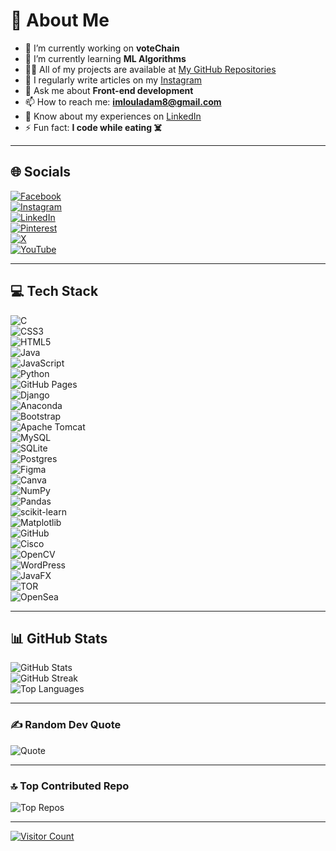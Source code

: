 # 💫 About Me

- 🔭 I’m currently working on **voteChain**  
- 🌱 I’m currently learning **ML Algorithms**  
- 👨‍💻 All of my projects are available at [My GitHub Repositories](https://github.com/ADAMFUTUR?tab=repositories)  
- 📝 I regularly write articles on my [Instagram](https://www.instagram.com/aimlwool/)  
- 💬 Ask me about **Front-end development**  
- 📫 How to reach me: **imlouladam8@gmail.com**  
- 📄 Know about my experiences on [LinkedIn](https://www.linkedin.com/in/adam-imloul-050057225/)  
- ⚡ Fun fact: **I code while eating ☠️**

---

## 🌐 Socials

[![Facebook](https://img.shields.io/badge/Facebook-%231877F2.svg?logo=Facebook&logoColor=white)](https://www.facebook.com/adam.imloul/)  
[![Instagram](https://img.shields.io/badge/Instagram-%23E4405F.svg?logo=Instagram&logoColor=white)](https://www.instagram.com/imlwool/)  
[![LinkedIn](https://img.shields.io/badge/LinkedIn-%230077B5.svg?logo=linkedin&logoColor=white)](https://www.linkedin.com/in/adam-imloul-050057225/)  
[![Pinterest](https://img.shields.io/badge/Pinterest-%23E60023.svg?logo=Pinterest&logoColor=white)](https://www.pinterest.com/lkhatr22/)  
[![X](https://img.shields.io/badge/X-black.svg?logo=X&logoColor=white)](https://x.com/AdamImloul)  
[![YouTube](https://img.shields.io/badge/YouTube-%23FF0000.svg?logo=YouTube&logoColor=white)](https://www.youtube.com/@imlwoolchannel883)  

---

## 💻 Tech Stack

![C](https://img.shields.io/badge/c-%2300599C.svg?style=for-the-badge&logo=c&logoColor=white)  
![CSS3](https://img.shields.io/badge/css3-%231572B6.svg?style=for-the-badge&logo=css3&logoColor=white)  
![HTML5](https://img.shields.io/badge/html5-%23E34F26.svg?style=for-the-badge&logo=html5&logoColor=white)  
![Java](https://img.shields.io/badge/java-%23ED8B00.svg?style=for-the-badge&logo=openjdk&logoColor=white)  
![JavaScript](https://img.shields.io/badge/javascript-%23323330.svg?style=for-the-badge&logo=javascript&logoColor=%23F7DF1E)  
![Python](https://img.shields.io/badge/python-3670A0?style=for-the-badge&logo=python&logoColor=ffdd54)  
![GitHub Pages](https://img.shields.io/badge/github%20pages-121013?style=for-the-badge&logo=github&logoColor=white)  
![Django](https://img.shields.io/badge/django-%23092E20.svg?style=for-the-badge&logo=django&logoColor=white)  
![Anaconda](https://img.shields.io/badge/Anaconda-%2344A833.svg?style=for-the-badge&logo=anaconda&logoColor=white)  
![Bootstrap](https://img.shields.io/badge/bootstrap-%238511FA.svg?style=for-the-badge&logo=bootstrap&logoColor=white)  
![Apache Tomcat](https://img.shields.io/badge/apache%20tomcat-%23F8DC75.svg?style=for-the-badge&logo=apache-tomcat&logoColor=black)  
![MySQL](https://img.shields.io/badge/mysql-4479A1.svg?style=for-the-badge&logo=mysql&logoColor=white)  
![SQLite](https://img.shields.io/badge/sqlite-%2307405e.svg?style=for-the-badge&logo=sqlite&logoColor=white)  
![Postgres](https://img.shields.io/badge/postgres-%23316192.svg?style=for-the-badge&logo=postgresql&logoColor=white)  
![Figma](https://img.shields.io/badge/figma-%23F24E1E.svg?style=for-the-badge&logo=figma&logoColor=white)  
![Canva](https://img.shields.io/badge/Canva-%2300C4CC.svg?style=for-the-badge&logo=Canva&logoColor=white)  
![NumPy](https://img.shields.io/badge/numpy-%23013243.svg?style=for-the-badge&logo=numpy&logoColor=white)  
![Pandas](https://img.shields.io/badge/pandas-%23150458.svg?style=for-the-badge&logo=pandas&logoColor=white)  
![scikit-learn](https://img.shields.io/badge/scikit--learn-%23F7931E.svg?style=for-the-badge&logo=scikit-learn&logoColor=white)  
![Matplotlib](https://img.shields.io/badge/Matplotlib-%23ffffff.svg?style=for-the-badge&logo=Matplotlib&logoColor=black)  
![GitHub](https://img.shields.io/badge/github-%23121011.svg?style=for-the-badge&logo=github&logoColor=white)  
![Cisco](https://img.shields.io/badge/cisco-%23049fd9.svg?style=for-the-badge&logo=cisco&logoColor=black)  
![OpenCV](https://img.shields.io/badge/opencv-%23white.svg?style=for-the-badge&logo=opencv&logoColor=white)  
![WordPress](https://img.shields.io/badge/WordPress-%23117AC9.svg?style=for-the-badge&logo=WordPress&logoColor=white)  
![JavaFX](https://img.shields.io/badge/javafx-%23FF0000.svg?style=for-the-badge&logo=javafx&logoColor=white)  
![TOR](https://img.shields.io/badge/tor-%237E4798.svg?style=for-the-badge&logo=tor-project&logoColor=white)  
![OpenSea](https://img.shields.io/badge/OpenSea-%232081E2.svg?style=for-the-badge&logo=opensea&logoColor=white)

---

## 📊 GitHub Stats

![GitHub Stats](https://github-readme-stats.vercel.app/api?username=ADAMFUTUR&theme=one_dark_pro&hide_border=false&include_all_commits=true&count_private=true)  
![GitHub Streak](https://github-readme-streak-stats.herokuapp.com/?user=ADAMFUTUR&theme=one_dark_pro&hide_border=false)  
![Top Languages](https://github-readme-stats.vercel.app/api/top-langs/?username=ADAMFUTUR&theme=one_dark_pro&hide_border=false&include_all_commits=true&count_private=true&layout=compact)

---

### ✍️ Random Dev Quote

![Quote](https://quotes-github-readme.vercel.app/api?type=horizontal&theme=radical)

---

### 🔝 Top Contributed Repo

![Top Repos](https://github-contributor-stats.vercel.app/api?username=ADAMFUTUR&limit=5&theme=dark&combine_all_yearly_contributions=true)

---

[![Visitor Count](https://visitcount.itsvg.in/api?id=ADAMFUTUR&icon=0&color=0)](https://visitcount.itsvg.in)

<!-- Proudly created with GPRM ( https://gprm.itsvg.in ) -->
